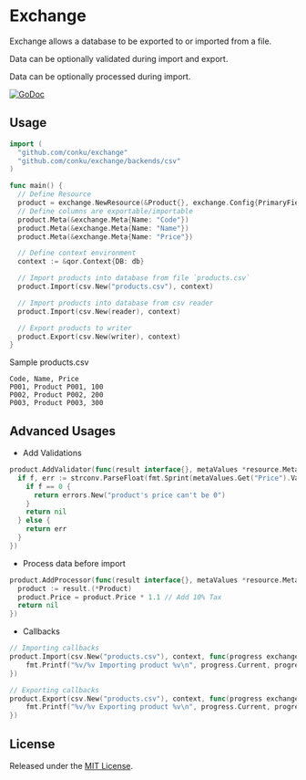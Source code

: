 # Exchange

Exchange allows a database to be exported to or imported from a file.

Data can be optionally validated during import and export.

Data can be optionally processed during import.

[![GoDoc](https://godoc.org/github.com/conku/exchange?status.svg)](https://godoc.org/github.com/conku/exchange)

## Usage

```go
import (
  "github.com/conku/exchange"
  "github.com/conku/exchange/backends/csv"
)

func main() {
  // Define Resource
  product = exchange.NewResource(&Product{}, exchange.Config{PrimaryField: "Code"})
  // Define columns are exportable/importable
  product.Meta(&exchange.Meta{Name: "Code"})
  product.Meta(&exchange.Meta{Name: "Name"})
  product.Meta(&exchange.Meta{Name: "Price"})

  // Define context environment
  context := &qor.Context{DB: db}

  // Import products into database from file `products.csv`
  product.Import(csv.New("products.csv"), context)

  // Import products into database from csv reader
  product.Import(csv.New(reader), context)

  // Export products to writer
  product.Export(csv.New(writer), context)
}
```

Sample products.csv

```csv
Code, Name, Price
P001, Product P001, 100
P002, Product P002, 200
P003, Product P003, 300
```

## Advanced Usages

* Add Validations

```go
product.AddValidator(func(result interface{}, metaValues *resource.MetaValues, context *qor.Context) error {
  if f, err := strconv.ParseFloat(fmt.Sprint(metaValues.Get("Price").Value), 64); err == nil {
    if f == 0 {
      return errors.New("product's price can't be 0")
    }
    return nil
  } else {
    return err
  }
})
```

* Process data before import

```go
product.AddProcessor(func(result interface{}, metaValues *resource.MetaValues, context *qor.Context) error {
  product := result.(*Product)
  product.Price = product.Price * 1.1 // Add 10% Tax
  return nil
})
```

* Callbacks

```go
// Importing callbacks
product.Import(csv.New("products.csv"), context, func(progress exchange.Progress) error {
    fmt.Printf("%v/%v Importing product %v\n", progress.Current, progress.Total, progress.Value.(*Product).Code))
})

// Exporting callbacks
product.Export(csv.New("products.csv"), context, func(progress exchange.Progress) error {
    fmt.Printf("%v/%v Exporting product %v\n", progress.Current, progress.Total, progress.Value.(*Product).Code))
})
```

## License

Released under the [MIT License](http://opensource.org/licenses/MIT).
